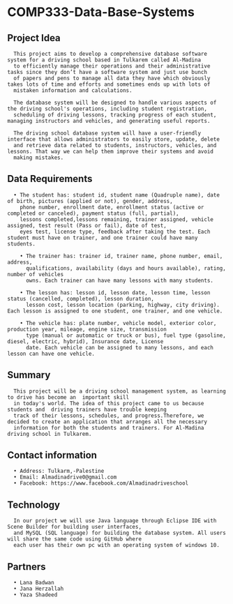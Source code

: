 # COMP333-Data-Base-Systems

## Project Idea 

      This project aims to develop a comprehensive database software system for a driving school based in Tulkarem called Al-Madina 
      to efficiently manage their operations and their administrative tasks since they don’t have a software system and just use bunch
      of papers and pens to manage all data they have which obviously takes lots of time and efforts and sometimes ends up with lots of 
      mistaken information and calculations.
      
      The database system will be designed to handle various aspects of the driving school's operations, including student registration,
      scheduling of driving lessons, tracking progress of each student, managing instructors and vehicles, and generating useful reports.
      
      The driving school database system will have a user-friendly interface that allows administrators to easily store, update, delete
      and retrieve data related to students, instructors, vehicles, and lessons. That way we can help them improve their systems and avoid
      making mistakes. 



## Data Requirements
      • The student has: student id, student name (Quadruple name), date of birth, pictures (applied or not), gender, address,
        phone number, enrollment date, enrollment status (active or completed or canceled), payment status (full, partial),
        lessons completed,lessons remaining, trainer assigned, vehicle assigned, test result (Pass or fail), date of test,
        eyes test, license type, feedback after taking the test. Each student must have on trainer, and one trainer could have many students.
        
        • The trainer has: trainer id, trainer name, phone number, email, address,
          qualifications, availability (days and hours available), rating, number of vehicles
          owns. Each trainer can have many lessons with many students.
        
        • The lesson has: lesson id, lesson date, lesson time, lesson status (cancelled, completed), lesson duration,
          lesson cost, lesson location (parking, highway, city driving). Each lesson is assigned to one student, one trainer, and one vehicle.
        
        • The vehicle has: plate number, vehicle model, exterior color, production year, mileage, engine size, transmission 
          type (manual or automatic or truck or bus), fuel type (gasoline, diesel, electric, hybrid), Insurance date, License 
          date. Each vehicle can be assigned to many lessons, and each lesson can have one vehicle.



## Summary
      
      This project will be a driving school management system, as learning to drive has become an  important skill 
      in today's world. The idea of this project came to us because students and  driving trainers have trouble keeping
      track of their lessons, schedules, and progress.Therefore, we decided to create an application that arranges all the necessary 
      information for both the students and trainers. For Al-Madina driving school in Tulkarem.

## Contact information

      •	Address: Tulkarm,-Palestine
      •	Email: Almadinadrive0@gmail.com
      •	Facebook: https://www.facebook.com/Almadinadriveschool


##  Technology

      In our project we will use Java language through Eclipse IDE with Scene Builder for building user interfaces,
      and MySQL (SQL language) for building the database system. All users will share the same code using GitHub where 
      each user has their own pc with an operating system of windows 10.

 ## Partners
      • Lana Badwan
      • Jana Herzallah
      • Yaza Shadeed

